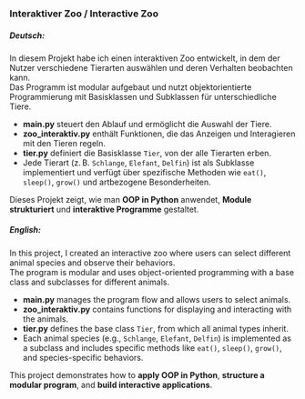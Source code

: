 ### Interaktiver Zoo / Interactive Zoo

##### **Deutsch:**  

In diesem Projekt habe ich einen interaktiven Zoo entwickelt, in dem der Nutzer verschiedene Tierarten auswählen und deren Verhalten beobachten kann.  
Das Programm ist modular aufgebaut und nutzt objektorientierte Programmierung mit Basisklassen und Subklassen für unterschiedliche Tiere.  

- **main.py** steuert den Ablauf und ermöglicht die Auswahl der Tiere.  
- **zoo_interaktiv.py** enthält Funktionen, die das Anzeigen und Interagieren mit den Tieren regeln.  
- **tier.py** definiert die Basisklasse `Tier`, von der alle Tierarten erben.  
- Jede Tierart (z. B. `Schlange`, `Elefant`, `Delfin`) ist als Subklasse implementiert und verfügt über spezifische Methoden wie `eat()`, `sleep()`, `grow()` und artbezogene Besonderheiten.  

Dieses Projekt zeigt, wie man **OOP in Python** anwendet, **Module strukturiert** und **interaktive Programme** gestaltet.

##### **English:**  

In this project, I created an interactive zoo where users can select different animal species and observe their behaviors.  
The program is modular and uses object-oriented programming with a base class and subclasses for different animals.  

- **main.py** manages the program flow and allows users to select animals.  
- **zoo_interaktiv.py** contains functions for displaying and interacting with the animals.  
- **tier.py** defines the base class `Tier`, from which all animal types inherit.  
- Each animal species (e.g., `Schlange`, `Elefant`, `Delfin`) is implemented as a subclass and includes specific methods like `eat()`, `sleep()`, `grow()`, and species-specific behaviors.  

This project demonstrates how to **apply OOP in Python**, **structure a modular program**, and **build interactive applications**.
